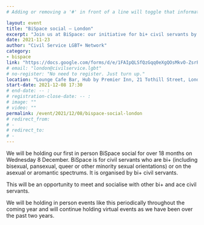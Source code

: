 ```yaml
---
# Adding or removing a '#' in front of a line will toggle that information off and on from being processed. 

layout: event
title: "BiSpace social – London"
excerpt: "Join us at BiSpace: our initiative for bi+ civil servants by bi+ civil servants."
date: 2021-11-23
author: "Civil Service LGBT+ Network"
category: 
- bispace
link: "https://docs.google.com/forms/d/e/1FAIpQLSfQzGqq0eXgQOsMkvO-ZsrPRBO7rlITr2VnTR0Y1IaCN_ZRuA/viewform?usp=sf_link"
# email: "london@civilservice.lgbt"
# no-register: "No need to register. Just turn up."
location: "Lounge Cafe Bar, Hub by Premier Inn, 21 Tothill Street, London, SW1H 9LL"
start-date: 2021-12-08 17:30
# end-date: -- :
# registration-close-date: -- :
# image: ""
# video: ""
permalink: /event/2021/12/08/bispace-social-london
# redirect_from: 
# - 
# redirect_to: 
# - 
---
```


We will be holding our first in person BiSpace social for over 18 months on Wednesday 8 December. BiSpace is for civil servants who are bi+ (including bisexual, pansexual, queer or other minority sexual orientations) or on the asexual or aromantic spectrums. It is organised by bi+ civil servants. 

This will be an opportunity to meet and socialise with other bi+ and ace civil servants.

We will be holding in person events like this periodically throughout the coming year and will continue holding virtual events as we have been over the past two years.
